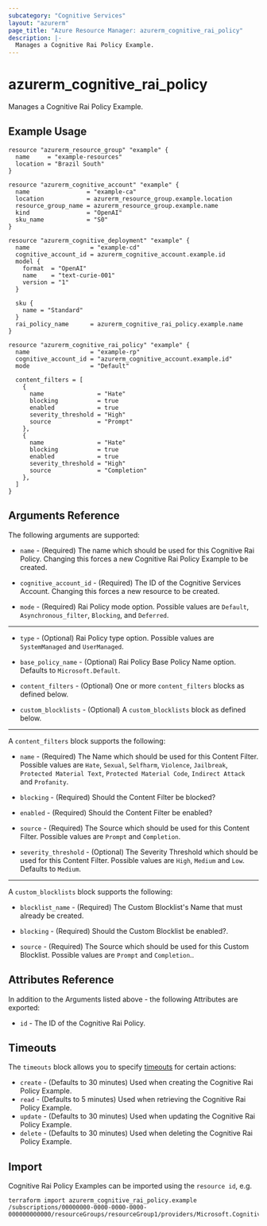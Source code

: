 ```yaml
---
subcategory: "Cognitive Services"
layout: "azurerm"
page_title: "Azure Resource Manager: azurerm_cognitive_rai_policy"
description: |-
  Manages a Cognitive Rai Policy Example.
---
```


# azurerm_cognitive_rai_policy

Manages a Cognitive Rai Policy Example.

## Example Usage

```hcl
resource "azurerm_resource_group" "example" {
  name     = "example-resources"
  location = "Brazil South"
}

resource "azurerm_cognitive_account" "example" {
  name                = "example-ca"
  location            = azurerm_resource_group.example.location
  resource_group_name = azurerm_resource_group.example.name
  kind                = "OpenAI"
  sku_name            = "S0"
}

resource "azurerm_cognitive_deployment" "example" {
  name                 = "example-cd"
  cognitive_account_id = azurerm_cognitive_account.example.id
  model {
    format  = "OpenAI"
    name    = "text-curie-001"
    version = "1"
  }

  sku {
    name = "Standard"
  }
  rai_policy_name      = azurerm_cognitive_rai_policy.example.name
}

resource "azurerm_cognitive_rai_policy" "example" {
  name                 = "example-rp"
  cognitive_account_id = "azurerm_cognitive_account.example.id"
  mode                 = "Default"

  content_filters = [
    {
      name               = "Hate"
      blocking           = true
      enabled            = true
      severity_threshold = "High"
      source             = "Prompt"
    },
    {
      name               = "Hate"
      blocking           = true
      enabled            = true
      severity_threshold = "High"
      source             = "Completion"
    },
  ]
}
```

## Arguments Reference

The following arguments are supported:

* `name` - (Required) The name which should be used for this Cognitive Rai Policy. Changing this forces a new Cognitive Rai Policy Example to be created.
  
* `cognitive_account_id` - (Required) The ID of the Cognitive Services Account. Changing this forces a new resource to be created.

* `mode` - (Required) Rai Policy mode option. Possible values are `Default`, `Asynchronous_filter`,	`Blocking`, and `Deferred`.

---

* `type` - (Optional) Rai Policy type option. Possible values are `SystemManaged` and `UserManaged`.

* `base_policy_name` - (Optional) Rai Policy Base Policy Name option. Defaults to `Microsoft.Default`.

* `content_filters` - (Optional) One or more `content_filters` blocks as defined below.

* `custom_blocklists` - (Optional) A `custom_blocklists` block as defined below.

---

A `content_filters` block supports the following:

* `name` - (Required) The Name which should be used for this Content Filter. Possible values are `Hate`, `Sexual`, `Selfharm`, `Violence`, `Jailbreak`, `Protected Material Text`, `Protected Material Code`, `Indirect Attack` and `Profanity`.

* `blocking` - (Required) Should the Content Filter be blocked?

* `enabled` - (Required) Should the Content Filter be enabled?

* `source` - (Required) The Source which should be used for this Content Filter. Possible values are `Prompt` and `Completion`.

* `severity_threshold` - (Optional) The Severity Threshold which should be used for this Content Filter. Possible values are `High`, `Medium` and `Low`. Defaults to `Medium`.

---

A `custom_blocklists` block supports the following:

* `blocklist_name` - (Required) The Custom Blocklist's Name that must already be created.

* `blocking` - (Required) Should the Custom Blocklist be enabled?.

* `source` - (Required) The Source which should be used for this Custom Blocklist. Possible values are `Prompt` and `Completion`..

## Attributes Reference

In addition to the Arguments listed above - the following Attributes are exported: 

* `id` - The ID of the Cognitive Rai Policy.

## Timeouts

The `timeouts` block allows you to specify [timeouts](https://www.terraform.io/language/resources/syntax#operation-timeouts) for certain actions:

* `create` - (Defaults to 30 minutes) Used when creating the Cognitive Rai Policy Example.
* `read` - (Defaults to 5 minutes) Used when retrieving the Cognitive Rai Policy Example.
* `update` - (Defaults to 30 minutes) Used when updating the Cognitive Rai Policy Example.
* `delete` - (Defaults to 30 minutes) Used when deleting the Cognitive Rai Policy Example.

## Import

Cognitive Rai Policy Examples can be imported using the `resource id`, e.g.

```shell
terraform import azurerm_cognitive_rai_policy.example /subscriptions/00000000-0000-0000-0000-000000000000/resourceGroups/resourceGroup1/providers/Microsoft.CognitiveServices/accounts/account1/raipolicies/raipolicy1
```